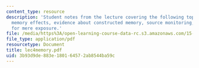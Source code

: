 ```yaml
---
content_type: resource
description: 'Student notes from the lecture covering the following topics: Specific
  memory effects, evidence about constructed memory, source monitoring, and evidence
  for mere exposure.'
file: /media/https%3A/open-learning-course-data-rc.s3.amazonaws.com/15-301-managerial-psychology-laboratory-fall-2004/3b93d9de883e180164572ab8544ba59c_lec4memory.pdf
file_type: application/pdf
resourcetype: Document
title: lec4memory.pdf
uid: 3b93d9de-883e-1801-6457-2ab8544ba59c
---
```

